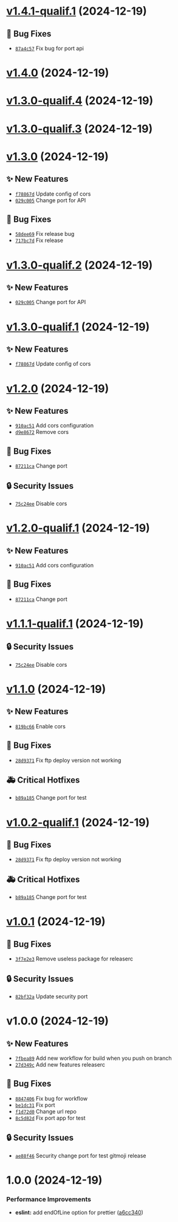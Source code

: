 # [v1.4.1-qualif.1](https://github.com/ItAntoninR/test-semantics-with-ci-nest/compare/v1.4.0...v1.4.1-qualif.1) (2024-12-19)

## 🐛 Bug Fixes
- [`87a4c57`](https://github.com/ItAntoninR/test-semantics-with-ci-nest/commit/87a4c57)  Fix bug for port api

# [v1.4.0](https://github.com/ItAntoninR/test-semantics-with-ci-nest/compare/v1.3.0...v1.4.0) (2024-12-19)

# [v1.3.0-qualif.4](https://github.com/ItAntoninR/test-semantics-with-ci-nest/compare/v1.3.0-qualif.3...v1.3.0-qualif.4) (2024-12-19)

# [v1.3.0-qualif.3](https://github.com/ItAntoninR/test-semantics-with-ci-nest/compare/v1.3.0-qualif.2...v1.3.0-qualif.3) (2024-12-19)
# [v1.3.0](https://github.com/ItAntoninR/test-semantics-with-ci-nest/compare/v1.2.0...v1.3.0) (2024-12-19)

## ✨ New Features
- [`f78867d`](https://github.com/ItAntoninR/test-semantics-with-ci-nest/commit/f78867d)  Update config of cors 
- [`029c005`](https://github.com/ItAntoninR/test-semantics-with-ci-nest/commit/029c005)  Change port for API 

## 🐛 Bug Fixes
- [`58dee69`](https://github.com/ItAntoninR/test-semantics-with-ci-nest/commit/58dee69)  Fix release bug 
- [`717bc7d`](https://github.com/ItAntoninR/test-semantics-with-ci-nest/commit/717bc7d)  Fix release

# [v1.3.0-qualif.2](https://github.com/ItAntoninR/test-semantics-with-ci-nest/compare/v1.3.0-qualif.1...v1.3.0-qualif.2) (2024-12-19)

## ✨ New Features
- [`029c005`](https://github.com/ItAntoninR/test-semantics-with-ci-nest/commit/029c005)  Change port for API

# [v1.3.0-qualif.1](https://github.com/ItAntoninR/test-semantics-with-ci-nest/compare/v1.2.0...v1.3.0-qualif.1) (2024-12-19)

## ✨ New Features
- [`f78867d`](https://github.com/ItAntoninR/test-semantics-with-ci-nest/commit/f78867d)  Update config of cors

# [v1.2.0](https://github.com/ItAntoninR/test-semantics-with-ci-nest/compare/v1.1.0...v1.2.0) (2024-12-19)

## ✨ New Features
- [`910ac51`](https://github.com/ItAntoninR/test-semantics-with-ci-nest/commit/910ac51)  Add cors configuration 
- [`d9e8672`](https://github.com/ItAntoninR/test-semantics-with-ci-nest/commit/d9e8672)  Remove cors 

## 🐛 Bug Fixes
- [`87211ca`](https://github.com/ItAntoninR/test-semantics-with-ci-nest/commit/87211ca)  Change port 

## 🔒 Security Issues
- [`75c24ee`](https://github.com/ItAntoninR/test-semantics-with-ci-nest/commit/75c24ee) ️ Disable cors

# [v1.2.0-qualif.1](https://github.com/ItAntoninR/test-semantics-with-ci-nest/compare/v1.1.1-qualif.1...v1.2.0-qualif.1) (2024-12-19)

## ✨ New Features
- [`910ac51`](https://github.com/ItAntoninR/test-semantics-with-ci-nest/commit/910ac51)  Add cors configuration 

## 🐛 Bug Fixes
- [`87211ca`](https://github.com/ItAntoninR/test-semantics-with-ci-nest/commit/87211ca)  Change port

# [v1.1.1-qualif.1](https://github.com/ItAntoninR/test-semantics-with-ci-nest/compare/v1.1.0...v1.1.1-qualif.1) (2024-12-19)

## 🔒 Security Issues
- [`75c24ee`](https://github.com/ItAntoninR/test-semantics-with-ci-nest/commit/75c24ee) ️ Disable cors

# [v1.1.0](https://github.com/ItAntoninR/test-semantics-with-ci-nest/compare/v1.0.1...v1.1.0) (2024-12-19)

## ✨ New Features
- [`819bc66`](https://github.com/ItAntoninR/test-semantics-with-ci-nest/commit/819bc66)  Enable cors 

## 🐛 Bug Fixes
- [`28d9371`](https://github.com/ItAntoninR/test-semantics-with-ci-nest/commit/28d9371)  Fix ftp deploy version not working 

## 🚑 Critical Hotfixes
- [`b89a185`](https://github.com/ItAntoninR/test-semantics-with-ci-nest/commit/b89a185) ️ Change port for test

# [v1.0.2-qualif.1](https://github.com/ItAntoninR/test-semantics-with-ci-nest/compare/v1.0.1...v1.0.2-qualif.1) (2024-12-19)

## 🐛 Bug Fixes
- [`28d9371`](https://github.com/ItAntoninR/test-semantics-with-ci-nest/commit/28d9371)  Fix ftp deploy version not working 

## 🚑 Critical Hotfixes
- [`b89a185`](https://github.com/ItAntoninR/test-semantics-with-ci-nest/commit/b89a185) ️ Change port for test

# [v1.0.1](https://github.com/ItAntoninR/test-semantics-with-ci-nest/compare/v1.0.0...v1.0.1) (2024-12-19)

## 🐛 Bug Fixes
- [`3f7e2e3`](https://github.com/ItAntoninR/test-semantics-with-ci-nest/commit/3f7e2e3)  Remove useless package for releaserc 

## 🔒 Security Issues
- [`82bf32a`](https://github.com/ItAntoninR/test-semantics-with-ci-nest/commit/82bf32a) ️ Update security port

# v1.0.0 (2024-12-19)

## ✨ New Features
- [`7fbea89`](https://github.com/ItAntoninR/test-semantics-with-ci-nest/commit/7fbea89)  Add new workflow for build when you push on branch 
- [`27d349c`](https://github.com/ItAntoninR/test-semantics-with-ci-nest/commit/27d349c)  Add new features releaserc 

## 🐛 Bug Fixes
- [`8847406`](https://github.com/ItAntoninR/test-semantics-with-ci-nest/commit/8847406)  Fix bug for workflow 
- [`be1dc31`](https://github.com/ItAntoninR/test-semantics-with-ci-nest/commit/be1dc31)  Fix port 
- [`f1d72d0`](https://github.com/ItAntoninR/test-semantics-with-ci-nest/commit/f1d72d0)  Change url repo 
- [`8c5d82d`](https://github.com/ItAntoninR/test-semantics-with-ci-nest/commit/8c5d82d)  Fix port app for test 

## 🔒 Security Issues
- [`ae88f46`](https://github.com/ItAntoninR/test-semantics-with-ci-nest/commit/ae88f46) ️ Security change port for test gitmoji release 



# 1.0.0 (2024-12-19)


### Performance Improvements

* **eslint:** add endOfLine option for prettier ([a6cc340](https://github.com/ItAntoninR/test-semantics-with-ci-nest/commit/a6cc3404d858348ab14e9f1d2bf7f43b145db413))
